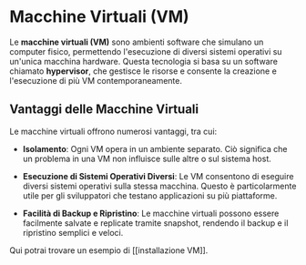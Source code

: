 # Macchine Virtuali (VM)

Le **macchine virtuali (VM)** sono ambienti software che simulano un computer fisico, permettendo l'esecuzione di diversi sistemi operativi su un'unica macchina hardware. Questa tecnologia si basa su un software chiamato **hypervisor**, che gestisce le risorse e consente la creazione e l'esecuzione di più VM contemporaneamente.

## Vantaggi delle Macchine Virtuali

Le macchine virtuali offrono numerosi vantaggi, tra cui:

- **Isolamento**: Ogni VM opera in un ambiente separato. Ciò significa che un problema in una VM non influisce sulle altre o sul sistema host.
  
- **Esecuzione di Sistemi Operativi Diversi**: Le VM consentono di eseguire diversi sistemi operativi sulla stessa macchina. Questo è particolarmente utile per gli sviluppatori che testano applicazioni su più piattaforme.
  
- **Facilità di Backup e Ripristino**: Le macchine virtuali possono essere facilmente salvate e replicate tramite snapshot, rendendo il backup e il ripristino semplici e veloci.
  

Qui potrai trovare un esempio di [[installazione VM]].